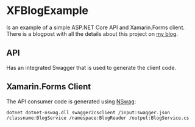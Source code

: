 # XFBlogExample

Is an example of a simple ASP.NET Core API and Xamarin.Forms client. There is a blogpost with all the details about this project on [my blog](https://smellyc0de.wordpress.com/2018/03/08/using-swagger-to-automatically-generate-the-client-code/).

## API

Has an integrated Swagger that is used to generate the client code.

## Xamarin.Forms Client

The API consumer code is generated using [NSwag](https://github.com/RSuter/NSwag):
```
dotnet dotnet-nswag.dll swagger2csclient /input:swagger.json /classname:BlogService /namespace:BlogReader /output:BlogService.cs
```
